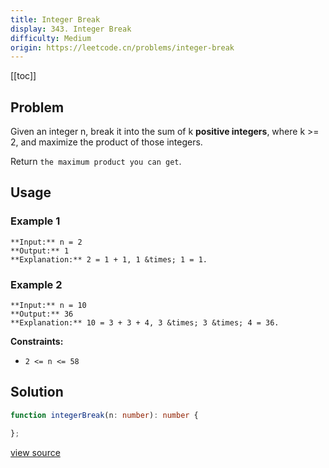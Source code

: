 ```yaml
---
title: Integer Break
display: 343. Integer Break
difficulty: Medium
origin: https://leetcode.cn/problems/integer-break
---
```


[[toc]]

## Problem

Given an integer n, break it into the sum of k **positive integers**, where k &gt;= 2, and maximize the product of those integers.

Return `the maximum product you can get`.

 ## Usage

### Example 1

```
**Input:** n = 2
**Output:** 1
**Explanation:** 2 = 1 + 1, 1 &times; 1 = 1.
```

### Example 2

```
**Input:** n = 10
**Output:** 36
**Explanation:** 10 = 3 + 3 + 4, 3 &times; 3 &times; 4 = 36.
```

 
**Constraints:**

- <code>2 &lt;= n &lt;= 58</code>


## Solution

```ts
function integerBreak(n: number): number {

};
```

[view source](https://leetcode.cn/problems/integer-break)
